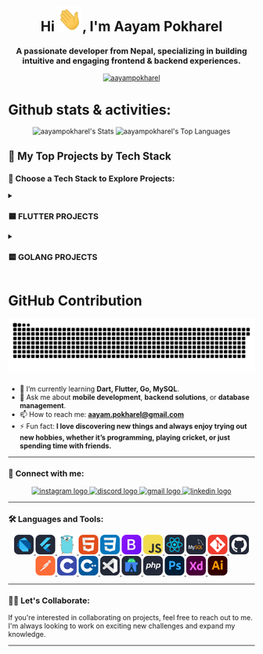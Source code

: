 <h1 align="center">Hi  <img src="https://raw.githubusercontent.com/ABSphreak/ABSphreak/master/gifs/Hi.gif" alt="Hi" height="50" width="50"/>, I'm Aayam Pokharel</h1>
<h3 align="center">A passionate developer from Nepal, specializing in building intuitive and engaging frontend & backend experiences.</h3>

<p align="center"> 
  <a href="https://github.com/ryo-ma/github-profile-trophy">
    <img src="https://github-profile-trophy.vercel.app/?username=aayampokharel" alt="aayampokharel" />
  </a>
</p>

<h1>Github stats & activities: </h1>
<div align="center">
 <img src="https://github-readme-stats.vercel.app/api?username=aayampokharel&theme=tokyonight&show_icons=true&hide_border=true&count_private=true" alt="aayampokharel's Stats">
  <img src="https://github-readme-stats.vercel.app/api/top-langs/?username=aayampokharel&theme=tokyonight&show_icons=true&hide_border=true&layout=compact" alt="aayampokharel's Top Languages"> 

</div>



 ## 💼 **My Top Projects by Tech Stack**

### 🚀 Choose a Tech Stack to Explore Projects:

<details>

<summary><h3>🟦 FLUTTER PROJECTS</h3></summary>
  <br>



## 🎨 **Gartic.io Clone** - Real-Time Drawing Game  
**Tech**: Flutter, Go, WebSockets  
**Highlights**:  
- Multiplayer drawing/guessing for 10+ players  
- 20% latency reduction via optimized WebSocket streaming  
- Turn system with auto-rotation and word selection  
- Stateless backend handling concurrent game rooms  
[View on GitHub](https://github.com/aayampokharel/gartic-clone)  

---

## 💬 **Messenger** - Real-Time Chat  
**Tech**: Flutter, Go, MySQL, WebSockets  
**Highlights**:  
- Instant messaging with StreamBuilder integration  
- Custom UI animations for enhanced UX  
- Go REST APIs handling 50+ concurrent requests  
- Secure user data management  
[View on GitHub](https://github.com/aayampokharel/messenger)  

---

## 🏏 **BatHub** - Cricket Bat Explorer  
**Tech**: Flutter, Carousel Slider  
**Features**:  
- Premium bat catalog with 360° carousel view  
- Smart search with brand/weight filters  
- Wishlist management with like/delete  
- Interactive spec comparisons   
[View on GitHub](https://github.com/aayampokharel/bat_app)  

--- 

</details>

<details>
 <summary><h3>🟨 GOLANG PROJECTS</h3></summary>

  <br>

### ☁️ **SE Drive** - Cloud Storage System

**Tech Stack**: Go, MySQL, FFmpeg  
**Key Achievements**:
- Built scalable backend handling concurrent file transfers
- Media optimization pipeline with FFmpeg (50% storage reduction)
- REST APIs for multipart uploads/downloads (300ms avg response)
- MySQL database for metadata with ACID compliance
[View on GitHub](https://github.com/aayampokharel/SE_drive_backend)  

---

### 💬 **Realtime Messenger**  
**Tech Stack**: Flutter, Go, MySQL, WebSockets  
**Core Features**:
- Instant messaging with <200ms delivery latency
- End-to-end encrypted conversations
- Message history syncing across devices
- Online presence indicators
[View on GitHub](https://github.com/aayampokharel/messenger)  

---

### 🎨 **Gartic Clone** - Multiplayer Drawing Game  
 
**Tech Stack**: Flutter, Go, WebSockets  
**Innovations**:
- 20% latency reduction via delta compression
- Dynamic word selection algorithm (3 difficulty tiers)
- Turn timer with auto-skip functionality
- Spectator mode for observer roles
[View on GitHub](https://github.com/aayampokharel/gartic_backend)  

---


</details>

<h1>   GitHub Contribution</h1>   

 ![Snake animation](https://github.com/aayampokharel/aayampokharel/blob/output/github-contribution-grid-snake-dark.svg)

###

- 🌱 I’m currently learning **Dart, Flutter, Go, MySQL**.
- 💬 Ask me about **mobile development**, **backend solutions**, or **database management**.
- 📫 How to reach me: **[aayam.pokharel@gmail.com](mailto:aayam.pokharel@gmail.com)**
- ⚡ Fun fact: **I love discovering new things and always enjoy trying out new hobbies, whether it’s programming, playing cricket, or just spending time with friends.**

---

### 🔗 **Connect with me:**
<p align="center">
  <div align="center">
  <a href="https://instagram.com/pokharel_aayam" target="_blank">
    <img src="https://img.shields.io/static/v1?message=Instagram&logo=instagram&label=&color=E4405F&logoColor=white&labelColor=&style=for-the-badge" height="35" alt="instagram logo" />
  </a>
    <a href="https://discord.gg/3PJuykJXmm" targer="_blank">
  <img src="https://img.shields.io/static/v1?message=Discord&logo=discord&label=&color=7289DA&logoColor=white&labelColor=&style=for-the-badge" height="35" alt="discord logo" />
    </a>
<a href="mailto:aayam.pokharel@gmail.com">
    <img src="https://img.shields.io/static/v1?message=Gmail&logo=gmail&label=&color=D14836&logoColor=white&labelColor=&style=for-the-badge" height="35" alt="gmail logo" />
  </a>
  <a href="https://www.linkedin.com/in/aayam-pokharel-434ba6205/" target="_blank">
    <img src="https://img.shields.io/static/v1?message=LinkedIn&logo=linkedin&label=&color=0077B5&logoColor=white&labelColor=&style=for-the-badge" height="35" alt="linkedin logo" />
  </a>
</div>
 
</p>

---

### 🛠️ **Languages and Tools:**
<p align="center">
  <a href="https://dart.dev" target="_blank" rel="noreferrer">
    <img src="https://github.com/tandpfun/skill-icons/blob/main/icons/Dart-Dark.svg" alt="dart" width="40" height="40"/>
  </a>
  <a href="https://flutter.dev" target="_blank" rel="noreferrer">
    <img src="https://github.com/tandpfun/skill-icons/blob/main/icons/Flutter-Dark.svg" alt="flutter" width="40" height="40"/>
  </a>
  <a href="https://golang.org" target="_blank" rel="noreferrer">
    <img src="https://raw.githubusercontent.com/devicons/devicon/master/icons/go/go-original.svg" alt="go" width="40" height="40"/>
  </a>
   <a href="https://www.w3.org/html/" target="_blank" rel="noreferrer">
    <img src="https://github.com/tandpfun/skill-icons/blob/main/icons/HTML.svg" alt="html5" width="40" height="40"/>
  </a>
  <a href="https://www.w3schools.com/css/" target="_blank" rel="noreferrer">
    <img src="https://github.com/tandpfun/skill-icons/blob/main/icons/CSS.svg" alt="css3" width="40" height="40"/>
  </a>
  <a href="https://getbootstrap.com/" target="_blank" rel="noreferrer">
    <img src="https://github.com/tandpfun/skill-icons/blob/main/icons/Bootstrap.svg" alt="bootstrap" width="40" height="40"/>
  </a>
  <a href="https://developer.mozilla.org/en-US/docs/Web/JavaScript" target="_blank" rel="noreferrer">
    <img src="https://github.com/tandpfun/skill-icons/blob/main/icons/JavaScript.svg" alt="javascript" width="40" height="40"/>
  </a>
  <a href="https://react.dev/" target="_blank" rel="noreferrer">
    <img src="https://github.com/tandpfun/skill-icons/blob/main/icons/React-Dark.svg" alt="react" width="40" height="40"/>
  </a>
  <a href="https://www.mysql.com/" target="_blank" rel="noreferrer">
    <img src="https://github.com/tandpfun/skill-icons/blob/main/icons/MySQL-Dark.svg" alt="mysql" width="40" height="40"/>
  </a>
  <a href="https://github.com/" target="_blank" rel="noreferrer">
    <img src="https://github.com/tandpfun/skill-icons/blob/main/icons/Git.svg" alt="git" width="40" height="40"/>
  </a>
  <a href="https://github.com/" target="_blank" rel="noreferrer">
    <img src="https://github.com/tandpfun/skill-icons/blob/main/icons/Github-Dark.svg" alt="github" width="40" height="40"/>
  </a>
  <a href="https://www.postman.com/" target="_blank" rel="noreferrer">
    <img src="https://github.com/tandpfun/skill-icons/blob/main/icons/Postman.svg" alt="postman" width="40" height="40"/>
  </a>
  <a href="https://www.cprogramming.com/" target="_blank" rel="noreferrer">
    <img src="https://github.com/tandpfun/skill-icons/blob/main/icons/C.svg" alt="c" width="40" height="40"/>
  </a>
  <a href="https://www.w3schools.com/cpp/" target="_blank" rel="noreferrer">
    <img src="https://github.com/tandpfun/skill-icons/blob/main/icons/CPP.svg" alt="cplusplus" width="40" height="40"/>
  </a>
  <a href="https://code.visualstudio.com/" target="_blank" rel="noreferrer">
    <img src="https://github.com/tandpfun/skill-icons/blob/main/icons/VSCode-Dark.svg" alt="vs code" width="40" height="40"/>
  <a href="https://developer.android.com/studio" target="_blank" rel="noreferrer">
    <img src="https://github.com/tandpfun/skill-icons/blob/main/icons/AndroidStudio-Dark.svg" alt="android studio" width="40" height="40"/>
  </a>
  </a>
  <a href="https://www.php.net" target="_blank" rel="noreferrer">
    <img src="https://github.com/tandpfun/skill-icons/blob/main/icons/PHP-Dark.svg" alt="php" width="40" height="40"/>
  </a>
  <a href="https://www.adobe.com/products/photoshop.html" target="_blank" rel="noreferrer">
    <img src="https://github.com/tandpfun/skill-icons/blob/main/icons/Photoshop.svg" alt="photoshop" width="40" height="40"/>
  </a>
  <a href="https://www.adobe.com/products/xd.html" target="_blank" rel="noreferrer">
    <img src="https://github.com/tandpfun/skill-icons/blob/main/icons/XD.svg" alt="xd" width="40" height="40"/>
  </a>
  <a href="https://www.adobe.com/products/illustrator.html" target="_blank" rel="noreferrer">
    <img src="https://github.com/tandpfun/skill-icons/blob/main/icons/Illustrator.svg" alt="illustrator" width="40" height="40"/>
  </a>
</p>


---



### 👨‍💻 **Let's Collaborate:**
If you're interested in collaborating on projects, feel free to reach out to me. I'm always looking to work on exciting new challenges and expand my knowledge.

---




